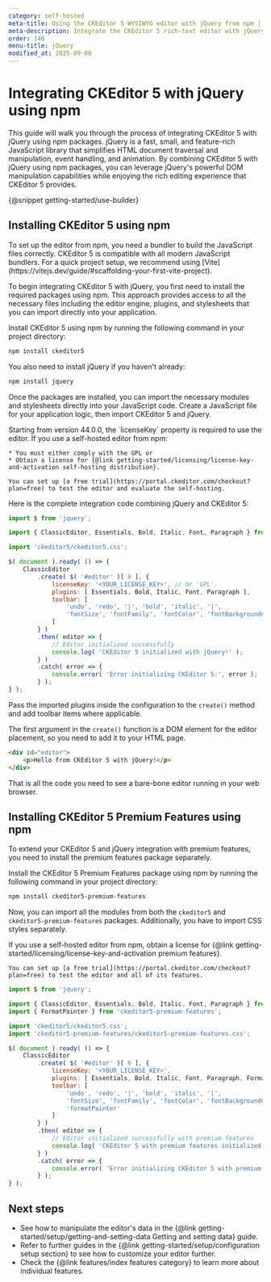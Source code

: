 ```yaml
---
category: self-hosted
meta-title: Using the CKEditor 5 WYSIWYG editor with jQuery from npm | CKEditor 5 Documentation
meta-description: Integrate the CKEditor 5 rich-text editor with jQuery using npm. Follow step-by-step instructions for fast installation and setup.
order: 140
menu-title: jQuery
modified_at: 2025-09-08
---
```


# Integrating CKEditor 5 with jQuery using npm

This guide will walk you through the process of integrating CKEditor 5 with jQuery using npm packages. jQuery is a fast, small, and feature-rich JavaScript library that simplifies HTML document traversal and manipulation, event handling, and animation. By combining CKEditor 5 with jQuery using npm packages, you can leverage jQuery's powerful DOM manipulation capabilities while enjoying the rich editing experience that CKEditor 5 provides.

{@snippet getting-started/use-builder}

## Installing CKEditor 5 using npm

<info-box>
	To set up the editor from npm, you need a bundler to build the JavaScript files correctly. CKEditor 5 is compatible with all modern JavaScript bundlers. For a quick project setup, we recommend using [Vite](https://vitejs.dev/guide/#scaffolding-your-first-vite-project).
</info-box>

To begin integrating CKEditor 5 with jQuery, you first need to install the required packages using npm. This approach provides access to all the necessary files including the editor engine, plugins, and stylesheets that you can import directly into your application.

Install CKEditor 5 using npm by running the following command in your project directory:

```bash
npm install ckeditor5
```

You also need to install jQuery if you haven't already:

```bash
npm install jquery
```

Once the packages are installed, you can import the necessary modules and stylesheets directly into your JavaScript code. Create a JavaScript file for your application logic, then import CKEditor 5 and jQuery.

<info-box>
	Starting from version 44.0.0, the `licenseKey` property is required to use the editor. If you use a self-hosted editor from npm:

	* You must either comply with the GPL or
	* Obtain a license for {@link getting-started/licensing/license-key-and-activation self-hosting distribution}.

	You can set up [a free trial](https://portal.ckeditor.com/checkout?plan=free) to test the editor and evaluate the self-hosting.
</info-box>

Here is the complete integration code combining jQuery and CKEditor 5:

```javascript
import $ from 'jquery';

import { ClassicEditor, Essentials, Bold, Italic, Font, Paragraph } from 'ckeditor5';

import 'ckeditor5/ckeditor5.css';

$( document ).ready( () => {
    ClassicEditor
        .create( $( '#editor' )[ 0 ], {
            licenseKey: '<YOUR_LICENSE_KEY>', // Or 'GPL'.
            plugins: [ Essentials, Bold, Italic, Font, Paragraph ],
            toolbar: [
                'undo', 'redo', '|', 'bold', 'italic', '|',
                'fontSize', 'fontFamily', 'fontColor', 'fontBackgroundColor'
            ]
        } )
        .then( editor => {
            // Editor initialized successfully
            console.log( 'CKEditor 5 initialized with jQuery!' );
        } )
        .catch( error => {
            console.error( 'Error initializing CKEditor 5:', error );
        } );
} );
```

Pass the imported plugins inside the configuration to the `create()` method and add toolbar items where applicable.

The first argument in the `create()` function is a DOM element for the editor placement, so you need to add it to your HTML page.

```html
<div id="editor">
    <p>Hello from CKEditor 5 with jQuery!</p>
</div>
```

That is all the code you need to see a bare-bone editor running in your web browser.

## Installing CKEditor 5 Premium Features using npm

To extend your CKEditor 5 and jQuery integration with premium features, you need to install the premium features package separately.

Install the CKEditor 5 Premium Features package using npm by running the following command in your project directory:

```bash
npm install ckeditor5-premium-features
```

Now, you can import all the modules from both the `ckeditor5` and `ckeditor5-premium-features` packages. Additionally, you have to import CSS styles separately.

<info-box>
	If you use a self-hosted editor from npm, obtain a license for {@link getting-started/licensing/license-key-and-activation premium features}.

	You can set up [a free trial](https://portal.ckeditor.com/checkout?plan=free) to test the editor and all of its features.
</info-box>

```javascript
import $ from 'jquery';

import { ClassicEditor, Essentials, Bold, Italic, Font, Paragraph } from 'ckeditor5';
import { FormatPainter } from 'ckeditor5-premium-features';

import 'ckeditor5/ckeditor5.css';
import 'ckeditor5-premium-features/ckeditor5-premium-features.css';

$( document ).ready( () => {
    ClassicEditor
        .create( $( '#editor' )[ 0 ], {
            licenseKey: '<YOUR_LICENSE_KEY>',
            plugins: [ Essentials, Bold, Italic, Font, Paragraph, FormatPainter ],
            toolbar: [
                'undo', 'redo', '|', 'bold', 'italic', '|',
                'fontSize', 'fontFamily', 'fontColor', 'fontBackgroundColor', '|',
                'formatPainter'
            ]
        } )
        .then( editor => {
            // Editor initialized successfully with premium features
            console.log( 'CKEditor 5 with premium features initialized using jQuery!' );
        } )
        .catch( error => {
            console.error( 'Error initializing CKEditor 5 with premium features:', error );
        } );
} );
```

## Next steps

* See how to manipulate the editor's data in the {@link getting-started/setup/getting-and-setting-data Getting and setting data} guide.
* Refer to further guides in the {@link getting-started/setup/configuration setup section} to see how to customize your editor further.
* Check the {@link features/index features category} to learn more about individual features.
